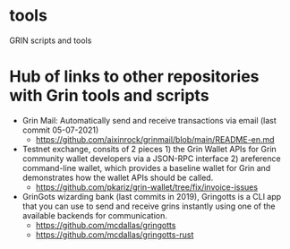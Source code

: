 # tools
GRIN scripts and tools 

# Hub of links to other repositories with Grin tools and scripts
* Grin Mail: Automatically send and receive transactions via email (last commit 05-07-2021)
  + https://github.com/aixinrock/grinmail/blob/main/README-en.md
* Testnet exchange, consits of 2 pieces 1) the Grin Wallet APIs for Grin community wallet developers via a JSON-RPC interface 2) areference command-line wallet, which provides a baseline wallet for Grin and demonstrates how the wallet APIs should be called.
  + https://github.com/pkariz/grin-wallet/tree/fix/invoice-issues
* GrinGots wizarding bank (last commits in 2019), Gringotts is a CLI app that you can use to send and receive grins instantly using one of the available backends for communication.
  + https://github.com/mcdallas/gringotts
  + https://github.com/mcdallas/gringotts-rust
